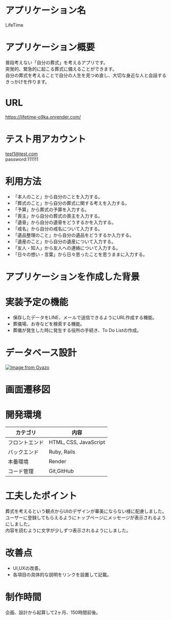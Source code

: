 # アプリケーション名
LifeTime
# アプリケーション概要
普段考えない「自分の葬式」を考えるアプリです。<br>突発的、緊急的に起こる葬式に備えることができます。<br>自分の葬式を考えることで自分の人生を見つめ直し、大切な身近な人と会話するきっかけを作ります。
# URL
https://lifetime-o9ka.onrender.com/
# テスト用アカウント
test1@test.com
<br>password:111111
# 利用方法
- 「本人のこと」から自分のことを入力する。
- 「葬式のこと」から自分の葬式に関する考えを入力する。
- 「予算」から葬式の予算を入力する。
- 「喪主」から自分の葬式の喪主を入力する。
- 「遺骨」から自分の遺骨をどうするかを入力する。
- 「戒名」から自分の戒名について入力する。
- 「遺品整理のこと」から自分の遺品をどうするか入力する。
- 「遺産のこと」から自分の遺産について入力する。
- 「友人・知人」から友人への連絡について入力する。
- 「日々の想い・言葉」から日々思ったことを思うままに入力する。
# アプリケーションを作成した背景
# 実装予定の機能
- 保存したデータをLINE、メールで送信できるようにURL作成する機能。
- 葬儀場、お寺などを検索する機能。
- 葬儀が発生した時に発生する役所の手続き、To Do Listの作成。
# データベース設計
[![Image from Gyazo](https://i.gyazo.com/4e78b321c7e0924a35562b3b0c81d081.png)](https://gyazo.com/4e78b321c7e0924a35562b3b0c81d081)
# 画面遷移図
# 開発環境
| カテゴリ | 内容 |
| --- | --- |
| フロントエンド | HTML, CSS, JavaScript |
| バックエンド | Ruby, Rails|
| 本番環境    | Render |
| コード管理 | Git,GitHub |

# 工夫したポイント
葬式を考えるという観点からUIのデザインが華美にならない様に配慮しました。
<br>ユーザーに登録してもらえるようにトップページにメッセージが表示されるようにしました。
<br>内容を読むように文字が少しずつ表示されるようにしました。
# 改善点
- UI,UXの改善。
- 各項目の具体的な説明をリンクを設置して記載。
# 制作時間
企画、設計から起算して2ヶ月、150時間前後。
